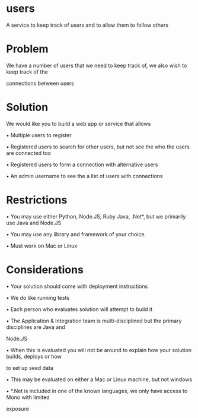 # users
A service to keep track of users and to allow them to follow others

# Problem

We have a number of users that we need to keep track of, we also wish to keep track of the 

connections between users

# Solution

We would like you to build a web app or service that allows

• Multiple users to register

• Registered users to search for other users, but not see the who the users are connected too

• Registered users to form a connection with alternative users

• An admin username to see the a list of users with connections

# Restrictions

• You may use either Python, Node.JS, Ruby Java, .Net*, but we primarily use Java and Node.JS

• You may use any library and framework of your choice. 

• Must work on Mac or Linux

# Considerations

• Your solution should come with deployment instructions

• We do like running tests

• Each person who evaluates solution will attempt to build it

• The Application & Integration team is multi-disciplined but the primary disciplines are Java and 

Node.JS

• When this is evaluated you will not be around to explain how your solution builds, deploys or how 

to set up seed data

• This may be evaluated on either a Mac or Linux machine, but not windows

• *.Net is included in one of the known languages, we only have access to Mono with limited 

exposure
